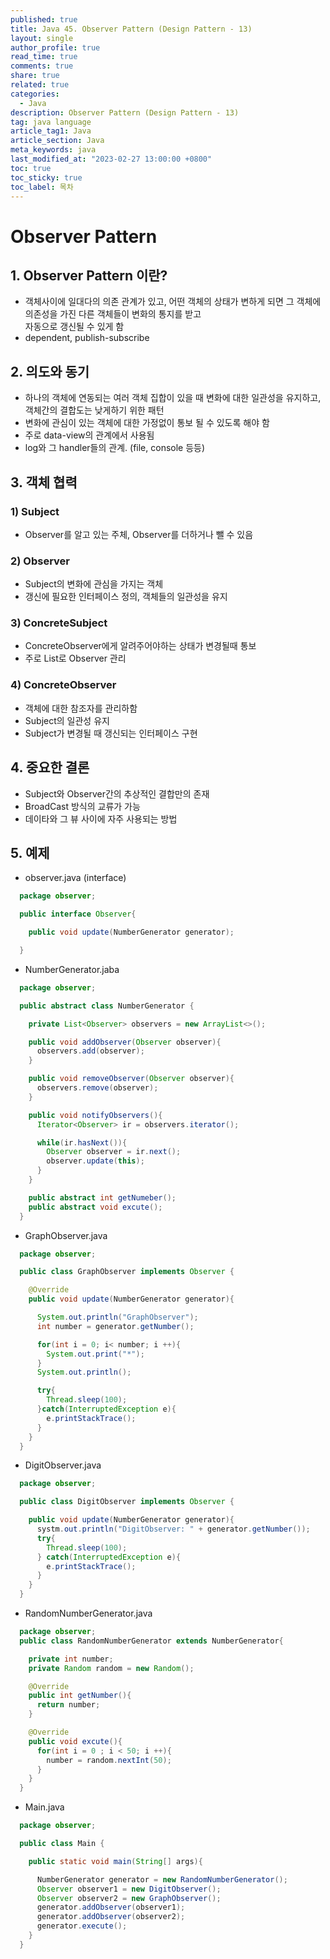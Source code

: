 ```yaml
---
published: true
title: Java 45. Observer Pattern (Design Pattern - 13)
layout: single
author_profile: true
read_time: true
comments: true
share: true
related: true
categories:
  - Java
description: Observer Pattern (Design Pattern - 13)
tag: java language
article_tag1: Java
article_section: Java
meta_keywords: java
last_modified_at: "2023-02-27 13:00:00 +0800"
toc: true
toc_sticky: true
toc_label: 목차
---
```


# Observer Pattern

## 1. Observer Pattern 이란?

- 객체사이에 일대다의 의존 관계가 있고, 어떤 객체의 상태가 변하게 되면 그 객체에 의존성을 가진 다른 객체들이 변화의 통지를 받고  
  자동으로 갱신될 수 있게 함
- dependent, publish-subscribe

## 2. 의도와 동기

- 하나의 객체에 연동되는 여러 객체 집합이 있을 때 변화에 대한 일관성을 유지하고, 객체간의 결합도는 낮게하기 위한 패턴
- 변화에 관심이 있는 객체에 대한 가정없이 통보 될 수 있도록 해야 함
- 주로 data-view의 관계에서 사용됨
- log와 그 handler들의 관계. (file, console 등등)

## 3. 객체 협력

### 1) Subject

- Observer를 알고 있는 주체, Observer를 더하거나 뺄 수 있음

### 2) Observer

- Subject의 변화에 관심을 가지는 객체
- 갱신에 필요한 인터페이스 정의, 객체들의 일관성을 유지

### 3) ConcreteSubject

- ConcreteObserver에게 알려주어야하는 상태가 변경될때 통보
- 주로 List로 Observer 관리

### 4) ConcreteObserver

- 객체에 대한 참조자를 관리하함
- Subject의 일관성 유지
- Subject가 변경될 때 갱신되는 인터페이스 구현

## 4. 중요한 결론

- Subject와 Observer간의 추상적인 결합만의 존재
- BroadCast 방식의 교류가 가능
- 데이타와 그 뷰 사이에 자주 사용되는 방법

## 5. 예제

- observer.java (interface)

```java
  package observer;

  public interface Observer{

    public void update(NumberGenerator generator);

  }
```

- NumberGenerator.jaba

```java
  package observer;

  public abstract class NumberGenerator {

    private List<Observer> observers = new ArrayList<>();

    public void addObserver(Observer observer){
      observers.add(observer);
    }

    public void removeObserver(Observer observer){
      observers.remove(observer);
    }

    public void notifyObservers(){
      Iterator<Observer> ir = observers.iterator();

      while(ir.hasNext()){
        Observer observer = ir.next();
        observer.update(this);
      }
    }

    public abstract int getNumeber();
    public abstract void excute();
  }
```

- GraphObserver.java

```java
  package observer;

  public class GraphObserver implements Observer {

    @Override
    public void update(NumberGenerator generator){

      System.out.println("GraphObserver");
      int number = generator.getNumber();

      for(int i = 0; i< number; i ++){
        System.out.print("*");
      }
      System.out.println();

      try{
        Thread.sleep(100);
      }catch(InterruptedException e){
        e.printStackTrace();
      }
    }
  }
```

- DigitObserver.java

```java
  package observer;

  public class DigitObserver implements Observer {

    public void update(NumberGenerator generator){
      systm.out.println("DigitObserver: " + generator.getNumber());
      try{
        Thread.sleep(100);
      } catch(InterruptedException e){
        e.printStackTrace();
      }
    }
  }
```

- RandomNumberGenerator.java

```java
  package observer;
  public class RandomNumberGenerator extends NumberGenerator{

    private int number;
    private Random random = new Random();

    @Override
    public int getNumber(){
      return number;
    }

    @Override
    public void excute(){
      for(int i = 0 ; i < 50; i ++){
        number = random.nextInt(50);
      }
    }
  }
```

- Main.java

```java
  package observer;

  public class Main {

    public static void main(String[] args){

      NumberGenerator generator = new RandomNumberGenerator();
      Observer observer1 = new DigitObserver();
      Observer observer2 = new GraphObserver();
      generator.addObserver(observer1);
      generator.addObserver(observer2);
      generator.execute();
    }
  }
```
